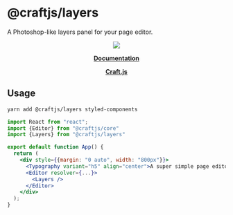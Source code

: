 # @craftjs/layers

A Photoshop-like layers panel for your page editor.

<div align="center" style={{d}}>
    <img src="https://user-images.githubusercontent.com/16416929/71734439-f2aada00-2e86-11ea-9d5f-c782ccbc8e54.gif"/>
</div>

<p align="center">
  <strong>
    <a href="https://craft.js.org/docs/additional/layers">Documentation</a>
  </strong>
</p>

<p align="center">
  <strong>
    <a href="https://craft.js.org">Craft.js</a>
  </strong>
</p>

## Usage

```bash
yarn add @craftjs/layers styled-components
```

```jsx
import React from "react";
import {Editor} from "@craftjs/core"
import {Layers} from "@craftjs/layers"

export default function App() {
  return (
    <div style={{margin: "0 auto", width: "800px"}}>
      <Typography variant="h5" align="center">A super simple page editor</Typography>
      <Editor resolver={...}>
        <Layers />
      </Editor>
    </div>
  );
}
```
